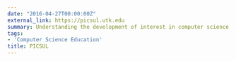 ```yaml
---
date: "2016-04-27T00:00:00Z"
external_link: https://picsul.utk.edu
summary: Understanding the development of interest in computer science
tags:
- 'Computer Science Education'
title: PICSUL
---
```

